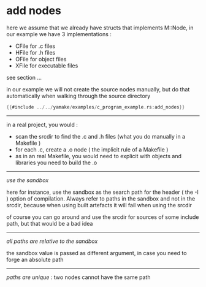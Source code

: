 # add nodes

here we assume that we already have structs that implements M::Node, in our example we have 3 implementations :
- CFile for .c files
- HFile for .h files
- OFile for object files
- XFile for executable files

see section ...

in our example we will not create the source nodes manually, but do that automatically when walking through the source directory

```rust
{{#include ../../yamake/examples/c_program_example.rs:add_nodes}}
```

---

in a real project, you would :
- scan the srcdir to find the .c and .h files (what you do manually in a Makefile )
- for each .c, create a .o node ( the implicit rule of a Makefile )
- as in an real Makefile, you would need to explicit with objects and libraries you need to build the .o

---

*use the sandbox*

here for instance, use the sandbox as the search path for the header ( the -I ) option of compilation. Always refer to paths in the sandbox and not
in the srcdir, because when using built artefacts it will fail when using the srcdir

of course you can go around and use the srcdir for sources of some include path, but that would be a bad idea

---

*all paths are relative to the sandbox*

the sandbox value is passed as different argument, in case you need to forge an absolute path

---

*paths are unique* : two nodes cannot have the same path
